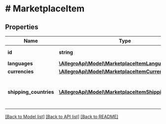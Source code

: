 # # MarketplaceItem

## Properties

Name | Type | Description | Notes
------------ | ------------- | ------------- | -------------
**id** | **string** | Marketplace id | [optional]
**languages** | [**\AllegroApi\Model\MarketplaceItemLanguages**](MarketplaceItemLanguages.md) |  | [optional]
**currencies** | [**\AllegroApi\Model\MarketplaceItemCurrencies**](MarketplaceItemCurrencies.md) |  | [optional]
**shipping_countries** | [**\AllegroApi\Model\MarketplaceItemShippingCountry[]**](MarketplaceItemShippingCountry.md) | List of delivery countries for that marketplace | [optional]

[[Back to Model list]](../../README.md#models) [[Back to API list]](../../README.md#endpoints) [[Back to README]](../../README.md)
